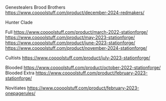 Genestealers
Brood Brothers https://www.coooolstuff.com/product/december-2024-redmakers/

Hunter Clade

Full https://www.coooolstuff.com/product/march-2022-stationforge/
https://www.coooolstuff.com/product/may-2023-stationforge/
https://www.coooolstuff.com/product/june-2023-stationforge/
https://www.coooolstuff.com/product/november-2024-stationforge/

Cultists
https://www.coooolstuff.com/product/july-2023-stationforge/

Blooded
https://www.coooolstuff.com/product/october-2022-stationforge/
Blooded Extra https://www.coooolstuff.com/product/february-2023-stationforge/

Novitiates
https://www.coooolstuff.com/product/february-2023-onepagerules/

